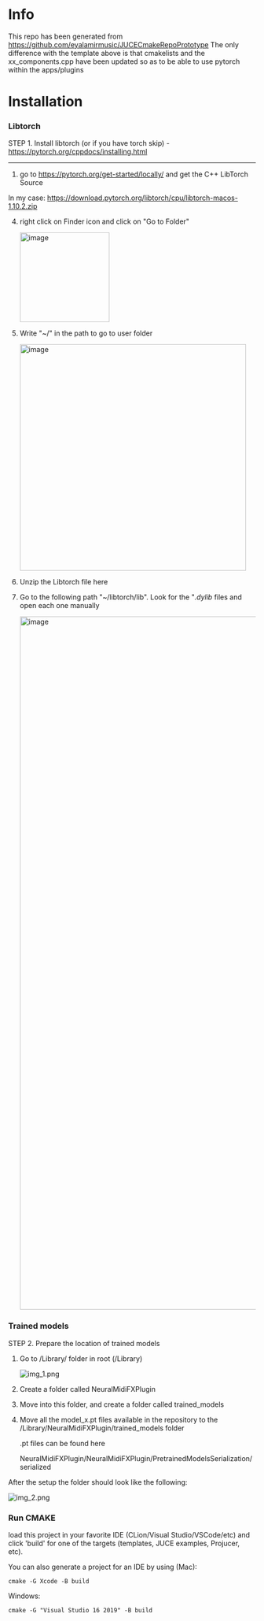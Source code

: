 

# Info
This repo has been generated from https://github.com/eyalamirmusic/JUCECmakeRepoPrototype
The only difference with the template above is that cmakelists and the xx_components.cpp have been updated so as to be able to use pytorch within the apps/plugins

# Installation

### Libtorch
STEP 1. Install libtorch (or if you have torch skip) - https://pytorch.org/cppdocs/installing.html

--------

1. go to https://pytorch.org/get-started/locally/ and get the C++ LibTorch Source

In my case:	https://download.pytorch.org/libtorch/cpu/libtorch-macos-1.10.2.zip

4. right click on Finder icon and click on "Go to Folder"

    <img width="182" alt="image" src="https://user-images.githubusercontent.com/35939495/182013337-4a1505b5-c50d-44dd-924d-9f54e9b4ea2c.png">

5. Write "~/" in the path to go to user folder

    <img width="460" alt="image" src="https://user-images.githubusercontent.com/35939495/182013369-9e9c1cd8-d70e-44d5-882f-c3f01854d46e.png">

6. Unzip the Libtorch file here

7. Go to the following path "~/libtorch/lib". Look for the "*.dylib* files and open each one manually

    <img width="1408" alt="image" src="https://user-images.githubusercontent.com/35939495/182013744-12ac339e-e01e-48a4-a247-b9873aba5e4d.png">	

### Trained models
STEP 2. Prepare the location of trained models

1. Go to /Library/ folder in root (/Library)

   ![img_1.png](img_1.png)

2. Create a folder called NeuralMidiFXPlugin
3. Move into this folder, and create a folder called  trained_models

4. Move all the model_x.pt files available in the repository to the /Library/NeuralMidiFXPlugin/trained_models folder
   

      .pt files can be found here
   
      NeuralMidiFXPlugin/NeuralMidiFXPlugin/PretrainedModelsSerialization/serialized
      
After the setup the folder should look like the following:

![img_2.png](img_2.png)

### Run CMAKE
load this project in your favorite IDE
(CLion/Visual Studio/VSCode/etc)
and click 'build' for one of the targets (templates, JUCE examples, Projucer, etc).

You can also generate a project for an IDE by using (Mac):
```
cmake -G Xcode -B build
```
Windows:
```
cmake -G "Visual Studio 16 2019" -B build
```
